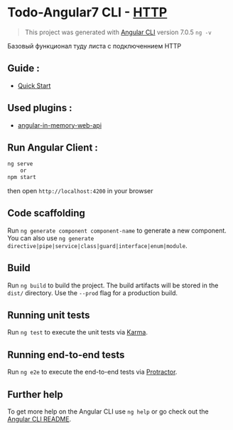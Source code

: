 # Todo-Angular7 CLI - [HTTP](https://angular.io/tutorial/toh-pt6)
  
> This project was generated with [Angular CLI](https://github.com/angular/angular-cli) version 7.0.5 `ng -v`

  Базовый функционал туду листа с подключеннием HTTP

## Guide : 
  - [Quick Start](https://angular.io/guide/quickstart)
  
## Used plugins : 
  - [angular-in-memory-web-api](https://github.com/angular/in-memory-web-api)

## Run Angular Client :
  ```bash
  ng serve
      or
  npm start
  ```
  then open `http://localhost:4200` in your browser






## Code scaffolding

Run `ng generate component component-name` to generate a new component. You can also use `ng generate directive|pipe|service|class|guard|interface|enum|module`.

## Build

Run `ng build` to build the project. The build artifacts will be stored in the `dist/` directory. Use the `--prod` flag for a production build.

## Running unit tests

Run `ng test` to execute the unit tests via [Karma](https://karma-runner.github.io).

## Running end-to-end tests

Run `ng e2e` to execute the end-to-end tests via [Protractor](http://www.protractortest.org/).

## Further help

To get more help on the Angular CLI use `ng help` or go check out the [Angular CLI README](https://github.com/angular/angular-cli/blob/master/README.md).
